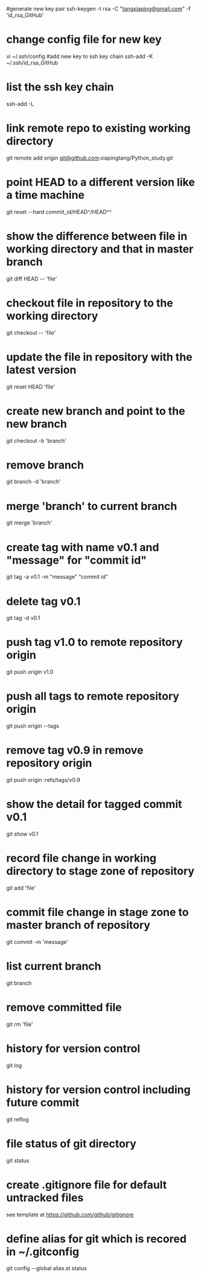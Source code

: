 #generate new key pair
ssh-keygen -t rsa -C "tangxiaping@gmail.com" -f 'id_rsa_GitHub'
# change config file for new key
vi ~/.ssh/config
#add new key to ssh key chain
ssh-add -K ~/.ssh/id_rsa_GitHub 
# list the ssh key chain
ssh-add -L
# link remote repo to existing working directory
git remote add origin git@github.com:xiapingtang/Python_study.git

# point HEAD to a different version like a time machine
git reset --hard commit_id/HEAD^/HEAD^^
# show the difference between file in working directory and that in master branch
git diff HEAD -- 'file' 
# checkout file in repository to the working directory
git checkout -- 'file'
# update the file in repository with the latest version
git reset HEAD 'file' 
# create new branch and point to the new branch
git checkout -b 'branch'
# remove branch
git branch -d 'branch'
# merge 'branch' to current branch
git merge 'branch'

# create tag with name v0.1 and "message" for "commit id"
git tag -a v0.1 -m "message" "commit id" 
# delete tag v0.1
git tag -d v0.1
# push tag v1.0 to remote repository origin
git push origin v1.0
# push all tags to remote repository origin
git push origin --tags
# remove tag v0.9 in remove repository origin
git push origin :refs/tags/v0.9
# show the detail for tagged commit v0.1
git show v0.1

# record file change in working directory to stage zone of repository
git add 'file'
# commit file change in stage zone to master branch of repository
git commit -m 'message'
# list current branch
git branch
# remove committed file
git rm 'file'
# history for version control
git log
# history for version control including future commit
git reflog
# file status of git directory
git status
# create .gitignore file for default untracked files
see template at https://github.com/github/gitignore
# define alias for git which is recored in ~/.gitconfig
git config --global alias.st status
